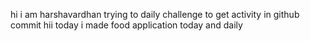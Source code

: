 hi i am harshavardhan  trying to daily challenge to get activity in github commit
 hii today i made food application
today and daily
